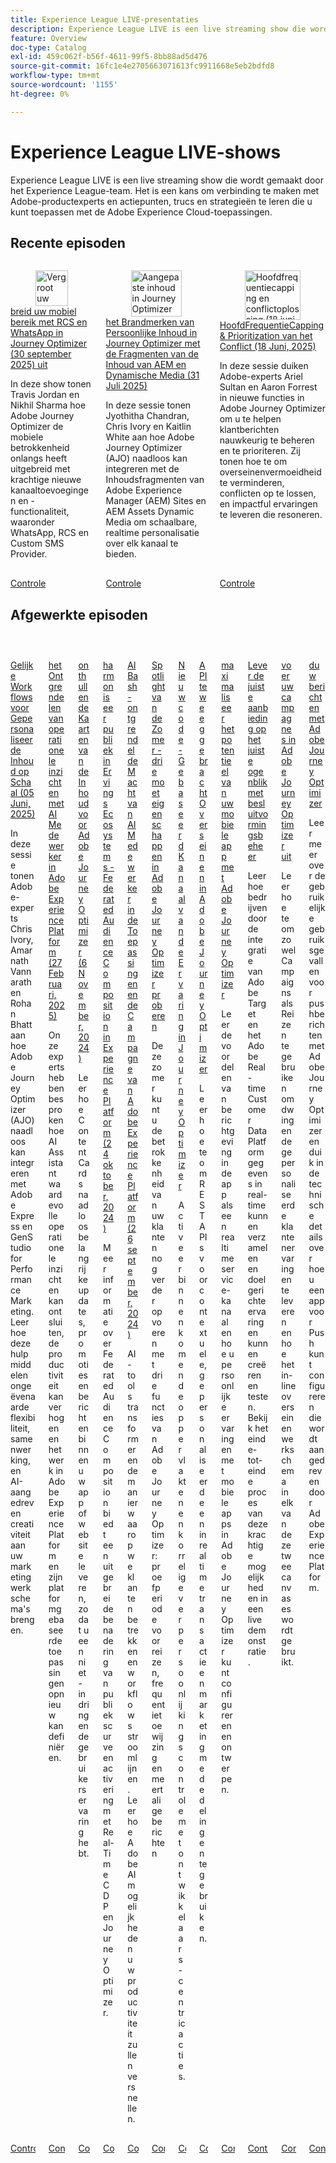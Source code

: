 ```yaml
---
title: Experience League LIVE-presentaties
description: Experience League LIVE is een live streaming show die wordt gemaakt door het Experience League-team. Het is een kans om verbinding te maken met Adobe-productexperts en actiepunten, trucs en strategieën te leren die u kunt toepassen met de Adobe Experience Cloud-toepassingen.
feature: Overview
doc-type: Catalog
exl-id: 459c062f-b56f-4611-99f5-8bb88ad5d476
source-git-commit: 16fc1e4e2705663071613fc9911668e5eb2bdfd8
workflow-type: tm+mt
source-wordcount: '1155'
ht-degree: 0%

---
```


# Experience League LIVE-shows

Experience League LIVE is een live streaming show die wordt gemaakt door het Experience League-team. Het is een kans om verbinding te maken met Adobe-productexperts en actiepunten, trucs en strategieën te leren die u kunt toepassen met de Adobe Experience Cloud-toepassingen.

## Recente episoden

<!-- CARDS
* https://experienceleague.adobe.com/nl/docs/events/experience-league-live-recordings/episodes/exl-live-episode-09-30-25
    {title = Expand your mobile reach with RCS and WhatsApp in Journey Optimizer (September 30th 2025)}
    {description = IN this show Travis Jordan and Nikhil Sharma demonstrate how Adobe Journey Optimizer has recently expanded mobile engagement with powerful new channel additions and functionality, including WhatsApp, RCS, and Custom SMS Provider.}
* https://experienceleague.adobe.com/nl/docs/events/experience-league-live-recordings/episodes/exl-live-episode-07-31-25
    {title = Fueling Personalized Content in Journey Optimizer with AEM Content Fragments and Dynamic Media (July 31 2025)}
    {description = In this session, Jyothitha Chandran, Chris Ivory, and Kaitlin White showcase how Adobe Journey Optimizer (AJO) integrates seamlessly with Adobe Experience Manager (AEM) Sites Content Fragments and AEM Assets Dynamic Media to deliver scalable, real-time personalization across every channel.}
* https://experienceleague.adobe.com/nl/docs/events/experience-league-live-recordings/episodes/exl-live-episode-06-18-25
  {title = Master Frequency Capping & Conflict Prioritization (June 18, 2025)}
  {description = In this session, Adobe experts Ariel Sultan and Aaron Forrest dive into new features in Adobe Journey Optimizer to help you govern and prioritize customer messages with precision. They show how to reduce messaging fatigue, resolve conflicts, and deliver impactful experiences that resonate. }
-->
<!-- START CARDS HTML - DO NOT MODIFY BY HAND -->
<div class="columns">
    <div class="column is-half-tablet is-half-desktop is-one-third-widescreen" aria-label="Expand your mobile reach with RCS and WhatsApp in Journey Optimizer (September 30th 2025)">
        <div class="card" style="height: 100%; display: flex; flex-direction: column; height: 100%;">
            <div class="card-image">
                <figure class="image x-is-16by9">
                    <a href="https://experienceleague.adobe.com/nl/docs/events/experience-league-live-recordings/episodes/exl-live-episode-09-30-25" title="Vergroot uw mobiele bereik met RCS en WhatsApp in Journey Optimizer (30 september 2025)" target="_blank" rel="referrer">
                        <img class="is-bordered-r-small" src="https://video.tv.adobe.com/v/3475370/?format=jpeg&nocache=1759532704698" alt="Vergroot uw mobiele bereik met RCS en WhatsApp in Journey Optimizer (30 september 2025)"
                             style="width: 100%; aspect-ratio: 16 / 9; object-fit: cover; overflow: hidden; display: block; margin: auto;">
                    </a>
                </figure>
            </div>
            <div class="card-content is-padded-small" style="display: flex; flex-direction: column; flex-grow: 1; justify-content: space-between;">
                <div class="top-card-content">
                    <p class="headline is-size-6 has-text-weight-bold">
                        <a href="https://experienceleague.adobe.com/nl/docs/events/experience-league-live-recordings/episodes/exl-live-episode-09-30-25" target="_blank" rel="referrer" title="Vergroot uw mobiele bereik met RCS en WhatsApp in Journey Optimizer (30 september 2025)"> breid uw mobiel bereik met RCS en WhatsApp in Journey Optimizer (30 september 2025) uit </a>
                    </p>
                    <p class="is-size-6">In deze show tonen Travis Jordan en Nikhil Sharma hoe Adobe Journey Optimizer de mobiele betrokkenheid onlangs heeft uitgebreid met krachtige nieuwe kanaaltoevoegingen en -functionaliteit, waaronder WhatsApp, RCS en Custom SMS Provider.</p>
                </div>
                <a href="https://experienceleague.adobe.com/nl/docs/events/experience-league-live-recordings/episodes/exl-live-episode-09-30-25" target="_blank" rel="referrer" class="spectrum-Button spectrum-Button--outline spectrum-Button--primary spectrum-Button--sizeM" style="align-self: flex-start; margin-top: 1rem;">
                    <span class="spectrum-Button-label has-no-wrap has-text-weight-bold"> Controle </span>
                </a>
            </div>
        </div>
    </div>
    <div class="column is-half-tablet is-half-desktop is-one-third-widescreen" aria-label="Fueling Personalized Content in Journey Optimizer with AEM Content Fragments and Dynamic Media (July 31 2025)">
        <div class="card" style="height: 100%; display: flex; flex-direction: column; height: 100%;">
            <div class="card-image">
                <figure class="image x-is-16by9">
                    <a href="https://experienceleague.adobe.com/nl/docs/events/experience-league-live-recordings/episodes/exl-live-episode-07-31-25" title="Aangepaste inhoud in Journey Optimizer voeden met AEM Content Fragments en Dynamic Media (31 juli 2025)" target="_blank" rel="referrer">
                        <img class="is-bordered-r-small" src="https://video.tv.adobe.com/v/3470355/?format=jpeg&nocache=1759532704690" alt="Aangepaste inhoud in Journey Optimizer voeden met AEM Content Fragments en Dynamic Media (31 juli 2025)"
                             style="width: 100%; aspect-ratio: 16 / 9; object-fit: cover; overflow: hidden; display: block; margin: auto;">
                    </a>
                </figure>
            </div>
            <div class="card-content is-padded-small" style="display: flex; flex-direction: column; flex-grow: 1; justify-content: space-between;">
                <div class="top-card-content">
                    <p class="headline is-size-6 has-text-weight-bold">
                        <a href="https://experienceleague.adobe.com/nl/docs/events/experience-league-live-recordings/episodes/exl-live-episode-07-31-25" target="_blank" rel="referrer" title="Aangepaste inhoud in Journey Optimizer voeden met AEM Content Fragments en Dynamic Media (31 juli 2025)"> het Brandmerken van Persoonlijke Inhoud in Journey Optimizer met de Fragmenten van de Inhoud van AEM en Dynamische Media (31 Juli 2025) </a>
                    </p>
                    <p class="is-size-6">In deze sessie tonen Jyothitha Chandran, Chris Ivory en Kaitlin White aan hoe Adobe Journey Optimizer (AJO) naadloos kan integreren met de Inhoudsfragmenten van Adobe Experience Manager (AEM) Sites en AEM Assets Dynamic Media om schaalbare, realtime personalisatie over elk kanaal te bieden.</p>
                </div>
                <a href="https://experienceleague.adobe.com/nl/docs/events/experience-league-live-recordings/episodes/exl-live-episode-07-31-25" target="_blank" rel="referrer" class="spectrum-Button spectrum-Button--outline spectrum-Button--primary spectrum-Button--sizeM" style="align-self: flex-start; margin-top: 1rem;">
                    <span class="spectrum-Button-label has-no-wrap has-text-weight-bold"> Controle </span>
                </a>
            </div>
        </div>
    </div>
    <div class="column is-half-tablet is-half-desktop is-one-third-widescreen" aria-label="Master Frequency Capping & Conflict Prioritization (June 18, 2025)">
        <div class="card" style="height: 100%; display: flex; flex-direction: column; height: 100%;">
            <div class="card-image">
                <figure class="image x-is-16by9">
                    <a href="https://experienceleague.adobe.com/nl/docs/events/experience-league-live-recordings/episodes/exl-live-episode-06-18-25" title="Hoofdfrequentiecapping en conflictoplossing (18 juni 2025)" target="_blank" rel="referrer">
                        <img class="is-bordered-r-small" src="https://video.tv.adobe.com/v/3464052/?format=jpeg&nocache=1759532704704" alt="Hoofdfrequentiecapping en conflictoplossing (18 juni 2025)"
                             style="width: 100%; aspect-ratio: 16 / 9; object-fit: cover; overflow: hidden; display: block; margin: auto;">
                    </a>
                </figure>
            </div>
            <div class="card-content is-padded-small" style="display: flex; flex-direction: column; flex-grow: 1; justify-content: space-between;">
                <div class="top-card-content">
                    <p class="headline is-size-6 has-text-weight-bold">
                        <a href="https://experienceleague.adobe.com/nl/docs/events/experience-league-live-recordings/episodes/exl-live-episode-06-18-25" target="_blank" rel="referrer" title="Hoofdfrequentiecapping en conflictoplossing (18 juni 2025)"> HoofdFrequentieCapping &amp; Prioritization van het Conflict (18 Juni, 2025) </a>
                    </p>
                    <p class="is-size-6">In deze sessie duiken Adobe-experts Ariel Sultan en Aaron Forrest in nieuwe functies in Adobe Journey Optimizer om u te helpen klantberichten nauwkeurig te beheren en te prioriteren. Zij tonen hoe te om overseinenvermoeidheid te verminderen, conflicten op te lossen, en impactful ervaringen te leveren die resoneren.</p>
                </div>
                <a href="https://experienceleague.adobe.com/nl/docs/events/experience-league-live-recordings/episodes/exl-live-episode-06-18-25" target="_blank" rel="referrer" class="spectrum-Button spectrum-Button--outline spectrum-Button--primary spectrum-Button--sizeM" style="align-self: flex-start; margin-top: 1rem;">
                    <span class="spectrum-Button-label has-no-wrap has-text-weight-bold"> Controle </span>
                </a>
            </div>
        </div>
    </div>
</div>
<!-- END CARDS HTML - DO NOT MODIFY BY HAND -->



## Afgewerkte episoden

<!-- CARDS
* https://experienceleague.adobe.com/nl/docs/events/experience-league-live-recordings/episodes/exl-live-episode-40-2024-10-24
     {title = Agile Workflows for Personalized Content at Scale (June 05, 2025)}
     {description = In this session, Adobe experts Chris Ivory, Amarnath Vannarath, and Rohan Bhatt showcase how Adobe Journey Optimizer (AJO) seamlessly integrates with Adobe Express and GenStudio for Performance Marketing. Learn how these tools bring unparalleled flexibility, collaboration, and AI-powered creativity to your marketing workflows.}
* https://experienceleague.adobe.com/nl/docs/events/experience-league-live-recordings/episodes/exl-live-episode-02-27-25
     {title = Unlocking operational insights with AI Assistant in Adobe Experience Platform (February 27, 2025)}
     {description = ur experts discussed how AI Assistant can unlock valuable operational insights, boosting productivity and redefining work in Adobe Experience Platform and its platform-based applications.}
* https://experienceleague.adobe.com/nl/docs/events/experience-league-live-recordings/episodes/exl-live-episode-10-30-24
  {title = Unveiling Content Cards for Adobe Journey Optimizer (November 6, 2024)}
  {description = Learn how Content Cards deliver key updates, promotions, and messages seamlessly within your app or website, ensuring a non-intrusive user experience. }
* https://experienceleague.adobe.com/nl/docs/events/experience-league-live-recordings/episodes/exl-live-episode-40-2024-10-24
     {title = Harmonize Audiences in Experience Ecosystems - Federated Audience Composition in Experience Platform (October 24, 2024)}
     {description = Learn about Federated Audience Composition provides a comprehensive approach to audience curation and activation with Real-Time CDP and Journey Optimizer.}
* https://experienceleague.adobe.com/nl/docs/events/experience-league-live-recordings/episodes/exl-live-episode-09-26-24
    {title = AI Bash - Unlocking the Power of AI Assistant in Adobe Experience Platform Applications and Campaign (September 26, 2024)}
    {description = AI-driven tools are transforming the way we engage customers and streamline workflows. Learn how Adobe's AI capabilities will accelerate your productivity.}
* https://experienceleague.adobe.com/nl/docs/events/experience-league-live-recordings/episodes/exl-live-episode-08-28-24 
* https://experienceleague.adobe.com/nl/docs/events/experience-league-live-recordings/episodes/exl-live-episode-04-24-24
* https://experienceleague.adobe.com/docs/events/experience-league-live-recordings/episodes/exl-live-episode-8-23-23.html?lang=nl-NL 
* https://experienceleague.adobe.com/docs/events/experience-league-live-recordings/episodes/exl-live-episode-5-24-23.html?lang=nl-NL
* https://experienceleague.adobe.com/docs/events/experience-league-live-recordings/episodes/exl-live-episode-10-25-22.html?lang=nl-NL
  {description = Learn how integrating Adobe Target and Adobe Real-time Customer Data Platform can help businesses collect data in real time, and create and test targeted experiences. See the end to end process of this powerful capability in a live demonstration.}
* https://experienceleague.adobe.com/docs/events/experience-league-live-recordings/episodes/exl-live-episode-09-22-22.html?lang=nl-NL
    {description = Learn how to use both Campaigns and Journeys to deliver compelling personalized customer experiences and how the in-line messaging workflow is leveraged in each of these two canvases.}
* https://experienceleague.adobe.com/docs/events/experience-league-live-recordings/episodes/exl-live-episode-05-12-22.html?lang=nl-NL
    {description = Learn about the common use cases for push notification with Adobe Journey Optimizer and dive into the technical details on how to configure an app for Push powered by Adobe Experience Platform.}
-->
<!-- START CARDS HTML - DO NOT MODIFY BY HAND -->
<div class="columns">
    <div class="column is-half-tablet is-half-desktop is-one-third-widescreen" aria-label="Agile Workflows for Personalized Content at Scale (June 05, 2025)">
        <div class="card" style="height: 100%; display: flex; flex-direction: column; height: 100%;">
            <div class="card-image">
                <figure class="image x-is-16by9">
                    <a href="https://experienceleague.adobe.com/nl/docs/events/experience-league-live-recordings/episodes/exl-live-episode-40-2024-10-24" title="Gelijke workflows voor persoonlijke inhoud op schaal (5 juni 2025)" target="_blank" rel="referrer">
                        <img class="is-bordered-r-small" src="https://video.tv.adobe.com/v/3436457?format=jpeg&nocache=1759532705276" alt="Gelijke workflows voor persoonlijke inhoud op schaal (5 juni 2025)"
                             style="width: 100%; aspect-ratio: 16 / 9; object-fit: cover; overflow: hidden; display: block; margin: auto;">
                    </a>
                </figure>
            </div>
            <div class="card-content is-padded-small" style="display: flex; flex-direction: column; flex-grow: 1; justify-content: space-between;">
                <div class="top-card-content">
                    <p class="headline is-size-6 has-text-weight-bold">
                        <a href="https://experienceleague.adobe.com/nl/docs/events/experience-league-live-recordings/episodes/exl-live-episode-40-2024-10-24" target="_blank" rel="referrer" title="Gelijke workflows voor persoonlijke inhoud op schaal (5 juni 2025)"> Gelijke Workflows voor Gepersonaliseerde Inhoud op Schaal (05 Juni, 2025) </a>
                    </p>
                    <p class="is-size-6">In deze sessie tonen Adobe-experts Chris Ivory, Amarnath Vannarath en Rohan Bhatt aan hoe Adobe Journey Optimizer (AJO) naadloos kan integreren met Adobe Express en GenStudio for Performance Marketing. Leer hoe deze hulpmiddelen ongeëvenaarde flexibiliteit, samenwerking, en AI-aangedreven creativiteit aan uw marketing werkschema's brengen.</p>
                </div>
                <a href="https://experienceleague.adobe.com/nl/docs/events/experience-league-live-recordings/episodes/exl-live-episode-40-2024-10-24" target="_blank" rel="referrer" class="spectrum-Button spectrum-Button--outline spectrum-Button--primary spectrum-Button--sizeM" style="align-self: flex-start; margin-top: 1rem;">
                    <span class="spectrum-Button-label has-no-wrap has-text-weight-bold"> Controle </span>
                </a>
            </div>
        </div>
    </div>
    <div class="column is-half-tablet is-half-desktop is-one-third-widescreen" aria-label="Unlocking operational insights with AI Assistant in Adobe Experience Platform (February 27, 2025)">
        <div class="card" style="height: 100%; display: flex; flex-direction: column; height: 100%;">
            <div class="card-image">
                <figure class="image x-is-16by9">
                    <a href="https://experienceleague.adobe.com/nl/docs/events/experience-league-live-recordings/episodes/exl-live-episode-02-27-25" title="De operationele inzichten met AI Assistant in Adobe Experience Platform ontgrendelen (27 februari 2025)" target="_blank" rel="referrer">
                        <img class="is-bordered-r-small" src="https://video.tv.adobe.com/v/3448635/?format=jpeg&nocache=1759532705318" alt="De operationele inzichten met AI Assistant in Adobe Experience Platform ontgrendelen (27 februari 2025)"
                             style="width: 100%; aspect-ratio: 16 / 9; object-fit: cover; overflow: hidden; display: block; margin: auto;">
                    </a>
                </figure>
            </div>
            <div class="card-content is-padded-small" style="display: flex; flex-direction: column; flex-grow: 1; justify-content: space-between;">
                <div class="top-card-content">
                    <p class="headline is-size-6 has-text-weight-bold">
                        <a href="https://experienceleague.adobe.com/nl/docs/events/experience-league-live-recordings/episodes/exl-live-episode-02-27-25" target="_blank" rel="referrer" title="De operationele inzichten met AI Assistant in Adobe Experience Platform ontgrendelen (27 februari 2025)"> het Ontgrendelen van operationele inzichten met AI Medewerker in Adobe Experience Platform (27 Februari, 2025) </a>
                    </p>
                    <p class="is-size-6">Onze experts hebben besproken hoe AI Assistant waardevolle operationele inzichten kan ontsluiten, de productiviteit kan verhogen en het werk in Adobe Experience Platform en zijn platformgebaseerde toepassingen opnieuw kan definiëren.</p>
                </div>
                <a href="https://experienceleague.adobe.com/nl/docs/events/experience-league-live-recordings/episodes/exl-live-episode-02-27-25" target="_blank" rel="referrer" class="spectrum-Button spectrum-Button--outline spectrum-Button--primary spectrum-Button--sizeM" style="align-self: flex-start; margin-top: 1rem;">
                    <span class="spectrum-Button-label has-no-wrap has-text-weight-bold"> Controle </span>
                </a>
            </div>
        </div>
    </div>
    <div class="column is-half-tablet is-half-desktop is-one-third-widescreen" aria-label="Unveiling Content Cards for Adobe Journey Optimizer (November 6, 2024)">
        <div class="card" style="height: 100%; display: flex; flex-direction: column; height: 100%;">
            <div class="card-image">
                <figure class="image x-is-16by9">
                    <a href="https://experienceleague.adobe.com/nl/docs/events/experience-league-live-recordings/episodes/exl-live-episode-10-30-24" title="Weergavekaarten voor inhoud voor Adobe Journey Optimizer (6 november 2024)" target="_blank" rel="referrer">
                        <img class="is-bordered-r-small" src="https://video.tv.adobe.com/v/3436281/?format=jpeg&nocache=1759532705311" alt="Weergavekaarten voor inhoud voor Adobe Journey Optimizer (6 november 2024)"
                             style="width: 100%; aspect-ratio: 16 / 9; object-fit: cover; overflow: hidden; display: block; margin: auto;">
                    </a>
                </figure>
            </div>
            <div class="card-content is-padded-small" style="display: flex; flex-direction: column; flex-grow: 1; justify-content: space-between;">
                <div class="top-card-content">
                    <p class="headline is-size-6 has-text-weight-bold">
                        <a href="https://experienceleague.adobe.com/nl/docs/events/experience-league-live-recordings/episodes/exl-live-episode-10-30-24" target="_blank" rel="referrer" title="Weergavekaarten voor inhoud voor Adobe Journey Optimizer (6 november 2024)"> onthullende Kaarten van de Inhoud voor Adobe Journey Optimizer (6 November, 2024) </a>
                    </p>
                    <p class="is-size-6">Leer hoe Content Cards naadloos belangrijke updates, promoties en berichten binnen uw app of website leveren, zodat u een niet-indringende gebruikerservaring hebt.</p>
                </div>
                <a href="https://experienceleague.adobe.com/nl/docs/events/experience-league-live-recordings/episodes/exl-live-episode-10-30-24" target="_blank" rel="referrer" class="spectrum-Button spectrum-Button--outline spectrum-Button--primary spectrum-Button--sizeM" style="align-self: flex-start; margin-top: 1rem;">
                    <span class="spectrum-Button-label has-no-wrap has-text-weight-bold"> Controle </span>
                </a>
            </div>
        </div>
    </div>
    <div class="column is-half-tablet is-half-desktop is-one-third-widescreen" aria-label="Harmonize Audiences in Experience Ecosystems - Federated Audience Composition in Experience Platform (October 24, 2024)">
        <div class="card" style="height: 100%; display: flex; flex-direction: column; height: 100%;">
            <div class="card-image">
                <figure class="image x-is-16by9">
                    <a href="https://experienceleague.adobe.com/nl/docs/events/experience-league-live-recordings/episodes/exl-live-episode-40-2024-10-24" title="Harmonize Audiences in Experience Ecosystems - Federated Audience Composition in Experience Platform (24 oktober 2024)" target="_blank" rel="referrer">
                        <img class="is-bordered-r-small" src="https://video.tv.adobe.com/v/3436457?format=jpeg&nocache=1759532705300" alt="Harmonize Audiences in Experience Ecosystems - Federated Audience Composition in Experience Platform (24 oktober 2024)"
                             style="width: 100%; aspect-ratio: 16 / 9; object-fit: cover; overflow: hidden; display: block; margin: auto;">
                    </a>
                </figure>
            </div>
            <div class="card-content is-padded-small" style="display: flex; flex-direction: column; flex-grow: 1; justify-content: space-between;">
                <div class="top-card-content">
                    <p class="headline is-size-6 has-text-weight-bold">
                        <a href="https://experienceleague.adobe.com/nl/docs/events/experience-league-live-recordings/episodes/exl-live-episode-40-2024-10-24" target="_blank" rel="referrer" title="Harmonize Audiences in Experience Ecosystems - Federated Audience Composition in Experience Platform (24 oktober 2024)"> harmoniseer publiek in Ervings Ecosystems - Federated Audience Composition in Experience Platform (24 oktober, 2024) </a>
                    </p>
                    <p class="is-size-6">Meer informatie over Federated Audience Composition biedt een uitgebreide benadering van publiekscurve en activering met Real-Time CDP en Journey Optimizer.</p>
                </div>
                <a href="https://experienceleague.adobe.com/nl/docs/events/experience-league-live-recordings/episodes/exl-live-episode-40-2024-10-24" target="_blank" rel="referrer" class="spectrum-Button spectrum-Button--outline spectrum-Button--primary spectrum-Button--sizeM" style="align-self: flex-start; margin-top: 1rem;">
                    <span class="spectrum-Button-label has-no-wrap has-text-weight-bold"> Controle </span>
                </a>
            </div>
        </div>
    </div>
    <div class="column is-half-tablet is-half-desktop is-one-third-widescreen" aria-label="AI Bash - Unlocking the Power of AI Assistant in Adobe Experience Platform Applications and Campaign (September 26, 2024)">
        <div class="card" style="height: 100%; display: flex; flex-direction: column; height: 100%;">
            <div class="card-image">
                <figure class="image x-is-16by9">
                    <a href="https://experienceleague.adobe.com/nl/docs/events/experience-league-live-recordings/episodes/exl-live-episode-09-26-24" title="AI Bash - De kracht van AI Assistant vrijmaken in Adobe Experience Platform-toepassingen en -campagne (26 september 2024)" target="_blank" rel="referrer">
                        <img class="is-bordered-r-small" src="https://video.tv.adobe.com/v/3434781/?format=jpeg&nocache=1759532705294" alt="AI Bash - De kracht van AI Assistant vrijmaken in Adobe Experience Platform-toepassingen en -campagne (26 september 2024)"
                             style="width: 100%; aspect-ratio: 16 / 9; object-fit: cover; overflow: hidden; display: block; margin: auto;">
                    </a>
                </figure>
            </div>
            <div class="card-content is-padded-small" style="display: flex; flex-direction: column; flex-grow: 1; justify-content: space-between;">
                <div class="top-card-content">
                    <p class="headline is-size-6 has-text-weight-bold">
                        <a href="https://experienceleague.adobe.com/nl/docs/events/experience-league-live-recordings/episodes/exl-live-episode-09-26-24" target="_blank" rel="referrer" title="AI Bash - De kracht van AI Assistant vrijmaken in Adobe Experience Platform-toepassingen en -campagne (26 september 2024)"> AI Bash - ontgrendel de Macht van AI Medewerker in de Toepassingen en de Campagne van Adobe Experience Platform (26 september, 2024) </a>
                    </p>
                    <p class="is-size-6">AI-tools transformeren de manier waarop we klanten betrekken en workflows stroomlijnen. Leer hoe Adobe AI mogelijkheden uw productiviteit zullen versnellen.</p>
                </div>
                <a href="https://experienceleague.adobe.com/nl/docs/events/experience-league-live-recordings/episodes/exl-live-episode-09-26-24" target="_blank" rel="referrer" class="spectrum-Button spectrum-Button--outline spectrum-Button--primary spectrum-Button--sizeM" style="align-self: flex-start; margin-top: 1rem;">
                    <span class="spectrum-Button-label has-no-wrap has-text-weight-bold"> Controle </span>
                </a>
            </div>
        </div>
    </div>
    <div class="column is-half-tablet is-half-desktop is-one-third-widescreen" aria-label="Summer Spotlight - Three must try features in Adobe Journey Optimizer">
        <div class="card" style="height: 100%; display: flex; flex-direction: column; height: 100%;">
            <div class="card-image">
                <figure class="image x-is-16by9">
                    <a href="https://experienceleague.adobe.com/nl/docs/events/experience-league-live-recordings/episodes/exl-live-episode-08-28-24" title="Zomerspotlicht - Drie functies moeten in Adobe Journey Optimizer worden geprobeerd" target="_blank" rel="referrer">
                        <img class="is-bordered-r-small" src="https://video.tv.adobe.com/v/3433225/?format=jpeg&nocache=1759532705323" alt="Zomerspotlicht - Drie functies moeten in Adobe Journey Optimizer worden geprobeerd"
                             style="width: 100%; aspect-ratio: 16 / 9; object-fit: cover; overflow: hidden; display: block; margin: auto;">
                    </a>
                </figure>
            </div>
            <div class="card-content is-padded-small" style="display: flex; flex-direction: column; flex-grow: 1; justify-content: space-between;">
                <div class="top-card-content">
                    <p class="headline is-size-6 has-text-weight-bold">
                        <a href="https://experienceleague.adobe.com/nl/docs/events/experience-league-live-recordings/episodes/exl-live-episode-08-28-24" target="_blank" rel="referrer" title="Zomerspotlicht - Drie functies moeten in Adobe Journey Optimizer worden geprobeerd"> Spotlight van de Zomer - drie moet eigenschappen in Adobe Journey Optimizer proberen </a>
                    </p>
                    <p class="is-size-6">Deze zomer kunt u de betrokkenheid van uw klanten nog verder opvoeren met drie functies van Adobe Journey Optimizer: proefperiode voor reizen, frequentietoewijzing en meertalige berichten</p>
                </div>
                <a href="https://experienceleague.adobe.com/nl/docs/events/experience-league-live-recordings/episodes/exl-live-episode-08-28-24" target="_blank" rel="referrer" class="spectrum-Button spectrum-Button--outline spectrum-Button--primary spectrum-Button--sizeM" style="align-self: flex-start; margin-top: 1rem;">
                    <span class="spectrum-Button-label has-no-wrap has-text-weight-bold"> Controle </span>
                </a>
            </div>
        </div>
    </div>
    <div class="column is-half-tablet is-half-desktop is-one-third-widescreen" aria-label="New Code-Based Experience Channel in Journey Optimizer">
        <div class="card" style="height: 100%; display: flex; flex-direction: column; height: 100%;">
            <div class="card-image">
                <figure class="image x-is-16by9">
                    <a href="https://experienceleague.adobe.com/nl/docs/events/experience-league-live-recordings/episodes/exl-live-episode-04-24-24" title="Het nieuwe codereperingskanaal in Journey Optimizer" target="_blank" rel="referrer">
                        <img class="is-bordered-r-small" src="https://video.tv.adobe.com/v/3428095/?format=jpeg&nocache=1759532705305" alt="Het nieuwe codereperingskanaal in Journey Optimizer"
                             style="width: 100%; aspect-ratio: 16 / 9; object-fit: cover; overflow: hidden; display: block; margin: auto;">
                    </a>
                </figure>
            </div>
            <div class="card-content is-padded-small" style="display: flex; flex-direction: column; flex-grow: 1; justify-content: space-between;">
                <div class="top-card-content">
                    <p class="headline is-size-6 has-text-weight-bold">
                        <a href="https://experienceleague.adobe.com/nl/docs/events/experience-league-live-recordings/episodes/exl-live-episode-04-24-24" target="_blank" rel="referrer" title="Het nieuwe codereperingskanaal in Journey Optimizer"> Nieuw code-Gebaseerd Kanaal van de Ervaring in Journey Optimizer </a>
                    </p>
                    <p class="is-size-6">Activeer binnenkomende oppervlakten en korrelige verpersoonlijkingscontrole met ontwikkelaars-centric acties.</p>
                </div>
                <a href="https://experienceleague.adobe.com/nl/docs/events/experience-league-live-recordings/episodes/exl-live-episode-04-24-24" target="_blank" rel="referrer" class="spectrum-Button spectrum-Button--outline spectrum-Button--primary spectrum-Button--sizeM" style="align-self: flex-start; margin-top: 1rem;">
                    <span class="spectrum-Button-label has-no-wrap has-text-weight-bold"> Controle </span>
                </a>
            </div>
        </div>
    </div>
    <div class="column is-half-tablet is-half-desktop is-one-third-widescreen" aria-label="API Triggered Messaging in Adobe Journey Optimizer">
        <div class="card" style="height: 100%; display: flex; flex-direction: column; height: 100%;">
            <div class="card-image">
                <figure class="image x-is-16by9">
                    <a href="https://experienceleague.adobe.com/docs/events/experience-league-live-recordings/episodes/exl-live-episode-8-23-23.html?lang=nl-NL" title="API-activering van berichten in Adobe Journey Optimizer" target="_blank" rel="referrer">
                        <img class="is-bordered-r-small" src="https://video.tv.adobe.com/v/3422169/?format=jpeg&nocache=1759532705711" alt="API-activering van berichten in Adobe Journey Optimizer"
                             style="width: 100%; aspect-ratio: 16 / 9; object-fit: cover; overflow: hidden; display: block; margin: auto;">
                    </a>
                </figure>
            </div>
            <div class="card-content is-padded-small" style="display: flex; flex-direction: column; flex-grow: 1; justify-content: space-between;">
                <div class="top-card-content">
                    <p class="headline is-size-6 has-text-weight-bold">
                        <a href="https://experienceleague.adobe.com/docs/events/experience-league-live-recordings/episodes/exl-live-episode-8-23-23.html?lang=nl-NL" target="_blank" rel="referrer" title="API-activering van berichten in Adobe Journey Optimizer"> API teweeggebracht Overseinen in Adobe Journey Optimizer </a>
                    </p>
                    <p class="is-size-6">Leer hoe te om REST APIs voor contextuele, gepersonaliseerde en in real time transactie en marketing mededelingen te gebruiken.</p>
                </div>
                <a href="https://experienceleague.adobe.com/docs/events/experience-league-live-recordings/episodes/exl-live-episode-8-23-23.html?lang=nl-NL" target="_blank" rel="referrer" class="spectrum-Button spectrum-Button--outline spectrum-Button--primary spectrum-Button--sizeM" style="align-self: flex-start; margin-top: 1rem;">
                    <span class="spectrum-Button-label has-no-wrap has-text-weight-bold"> Controle </span>
                </a>
            </div>
        </div>
    </div>
    <div class="column is-half-tablet is-half-desktop is-one-third-widescreen" aria-label="Maximize your mobile app's potential with Adobe Journey Optimizer">
        <div class="card" style="height: 100%; display: flex; flex-direction: column; height: 100%;">
            <div class="card-image">
                <figure class="image x-is-16by9">
                    <a href="https://experienceleague.adobe.com/docs/events/experience-league-live-recordings/episodes/exl-live-episode-5-24-23.html?lang=nl-NL" title="Maximaliseer de mogelijkheden van uw mobiele app met Adobe Journey Optimizer" target="_blank" rel="referrer">
                        <img class="is-bordered-r-small" src="https://video.tv.adobe.com/v/3419194/?format=jpeg&nocache=1759532705742" alt="Maximaliseer de mogelijkheden van uw mobiele app met Adobe Journey Optimizer"
                             style="width: 100%; aspect-ratio: 16 / 9; object-fit: cover; overflow: hidden; display: block; margin: auto;">
                    </a>
                </figure>
            </div>
            <div class="card-content is-padded-small" style="display: flex; flex-direction: column; flex-grow: 1; justify-content: space-between;">
                <div class="top-card-content">
                    <p class="headline is-size-6 has-text-weight-bold">
                        <a href="https://experienceleague.adobe.com/docs/events/experience-league-live-recordings/episodes/exl-live-episode-5-24-23.html?lang=nl-NL" target="_blank" rel="referrer" title="Maximaliseer de mogelijkheden van uw mobiele app met Adobe Journey Optimizer"> maximaliseer het potentieel van uw mobiele app met Adobe Journey Optimizer </a>
                    </p>
                    <p class="is-size-6">Leer de voordelen van berichtgeving in de app als een realtime service-kanaal en hoe u persoonlijke ervaringen met mobiele apps in Adobe Journey Optimizer kunt configureren en ontwerpen.</p>
                </div>
                <a href="https://experienceleague.adobe.com/docs/events/experience-league-live-recordings/episodes/exl-live-episode-5-24-23.html?lang=nl-NL" target="_blank" rel="referrer" class="spectrum-Button spectrum-Button--outline spectrum-Button--primary spectrum-Button--sizeM" style="align-self: flex-start; margin-top: 1rem;">
                    <span class="spectrum-Button-label has-no-wrap has-text-weight-bold"> Controle </span>
                </a>
            </div>
        </div>
    </div>
    <div class="column is-half-tablet is-half-desktop is-one-third-widescreen" aria-label="Deliver the right offer at the right time with decision management">
        <div class="card" style="height: 100%; display: flex; flex-direction: column; height: 100%;">
            <div class="card-image">
                <figure class="image x-is-16by9">
                    <a href="https://experienceleague.adobe.com/docs/events/experience-league-live-recordings/episodes/exl-live-episode-10-25-22.html?lang=nl-NL" title="Het juiste aanbod op het juiste moment met beslissingsbeheer aanbieden" target="_blank" rel="referrer">
                        <img class="is-bordered-r-small" src="https://video.tv.adobe.com/v/3410560/?format=jpeg&nocache=1759532705823" alt="Het juiste aanbod op het juiste moment met beslissingsbeheer aanbieden"
                             style="width: 100%; aspect-ratio: 16 / 9; object-fit: cover; overflow: hidden; display: block; margin: auto;">
                    </a>
                </figure>
            </div>
            <div class="card-content is-padded-small" style="display: flex; flex-direction: column; flex-grow: 1; justify-content: space-between;">
                <div class="top-card-content">
                    <p class="headline is-size-6 has-text-weight-bold">
                        <a href="https://experienceleague.adobe.com/docs/events/experience-league-live-recordings/episodes/exl-live-episode-10-25-22.html?lang=nl-NL" target="_blank" rel="referrer" title="Het juiste aanbod op het juiste moment met beslissingsbeheer aanbieden"> Lever de juiste aanbieding op het juiste ogenblik met besluitvormingsbeheer </a>
                    </p>
                    <p class="is-size-6">Leer hoe bedrijven door de integratie van Adobe Target en het Adobe Real-time Customer Data Platform gegevens in real-time kunnen verzamelen en doelgerichte ervaringen kunnen creëren en testen. Bekijk het einde-tot-einde proces van deze krachtige mogelijkheden in een live demonstratie.</p>
                </div>
                <a href="https://experienceleague.adobe.com/docs/events/experience-league-live-recordings/episodes/exl-live-episode-10-25-22.html?lang=nl-NL" target="_blank" rel="referrer" class="spectrum-Button spectrum-Button--outline spectrum-Button--primary spectrum-Button--sizeM" style="align-self: flex-start; margin-top: 1rem;">
                    <span class="spectrum-Button-label has-no-wrap has-text-weight-bold"> Controle </span>
                </a>
            </div>
        </div>
    </div>
    <div class="column is-half-tablet is-half-desktop is-one-third-widescreen" aria-label="Execute your campaigns in Adobe Journey Optimizer">
        <div class="card" style="height: 100%; display: flex; flex-direction: column; height: 100%;">
            <div class="card-image">
                <figure class="image x-is-16by9">
                    <a href="https://experienceleague.adobe.com/docs/events/experience-league-live-recordings/episodes/exl-live-episode-09-22-22.html?lang=nl-NL" title="Je campagnes uitvoeren in Adobe Journey Optimizer" target="_blank" rel="referrer">
                        <img class="is-bordered-r-small" src="https://video.tv.adobe.com/v/3409504/?format=jpeg&nocache=1759532705781" alt="Je campagnes uitvoeren in Adobe Journey Optimizer"
                             style="width: 100%; aspect-ratio: 16 / 9; object-fit: cover; overflow: hidden; display: block; margin: auto;">
                    </a>
                </figure>
            </div>
            <div class="card-content is-padded-small" style="display: flex; flex-direction: column; flex-grow: 1; justify-content: space-between;">
                <div class="top-card-content">
                    <p class="headline is-size-6 has-text-weight-bold">
                        <a href="https://experienceleague.adobe.com/docs/events/experience-league-live-recordings/episodes/exl-live-episode-09-22-22.html?lang=nl-NL" target="_blank" rel="referrer" title="Je campagnes uitvoeren in Adobe Journey Optimizer"> voer uw campagnes in Adobe Journey Optimizer uit </a>
                    </p>
                    <p class="is-size-6">Leer hoe te om zowel Campaigns als Reizen te gebruiken om dwingende gepersonaliseerde klantenervaringen te leveren en hoe het in-line overseinenwerkschema in elk van deze twee canvases wordt gebruikt.</p>
                </div>
                <a href="https://experienceleague.adobe.com/docs/events/experience-league-live-recordings/episodes/exl-live-episode-09-22-22.html?lang=nl-NL" target="_blank" rel="referrer" class="spectrum-Button spectrum-Button--outline spectrum-Button--primary spectrum-Button--sizeM" style="align-self: flex-start; margin-top: 1rem;">
                    <span class="spectrum-Button-label has-no-wrap has-text-weight-bold"> Controle </span>
                </a>
            </div>
        </div>
    </div>
    <div class="column is-half-tablet is-half-desktop is-one-third-widescreen" aria-label="Push notifications with Adobe Journey Optimizer">
        <div class="card" style="height: 100%; display: flex; flex-direction: column; height: 100%;">
            <div class="card-image">
                <figure class="image x-is-16by9">
                    <a href="https://experienceleague.adobe.com/docs/events/experience-league-live-recordings/episodes/exl-live-episode-05-12-22.html?lang=nl-NL" title="Pushmeldingen met Adobe Journey Optimizer" target="_blank" rel="referrer">
                        <img class="is-bordered-r-small" src="https://video.tv.adobe.com/v/342810/?format=jpeg&nocache=1759532705716" alt="Pushmeldingen met Adobe Journey Optimizer"
                             style="width: 100%; aspect-ratio: 16 / 9; object-fit: cover; overflow: hidden; display: block; margin: auto;">
                    </a>
                </figure>
            </div>
            <div class="card-content is-padded-small" style="display: flex; flex-direction: column; flex-grow: 1; justify-content: space-between;">
                <div class="top-card-content">
                    <p class="headline is-size-6 has-text-weight-bold">
                        <a href="https://experienceleague.adobe.com/docs/events/experience-league-live-recordings/episodes/exl-live-episode-05-12-22.html?lang=nl-NL" target="_blank" rel="referrer" title="Pushmeldingen met Adobe Journey Optimizer"> duw berichten met Adobe Journey Optimizer </a>
                    </p>
                    <p class="is-size-6">Leer meer over de gebruikelijke gebruiksgevallen voor pushberichten met Adobe Journey Optimizer en duik in de technische details over hoe u een app voor Push kunt configureren die wordt aangedreven door Adobe Experience Platform.</p>
                </div>
                <a href="https://experienceleague.adobe.com/docs/events/experience-league-live-recordings/episodes/exl-live-episode-05-12-22.html?lang=nl-NL" target="_blank" rel="referrer" class="spectrum-Button spectrum-Button--outline spectrum-Button--primary spectrum-Button--sizeM" style="align-self: flex-start; margin-top: 1rem;">
                    <span class="spectrum-Button-label has-no-wrap has-text-weight-bold"> Controle </span>
                </a>
            </div>
        </div>
    </div>
</div>
<!-- END CARDS HTML - DO NOT MODIFY BY HAND -->
